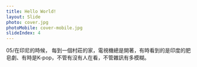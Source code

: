 ```yaml
---
title: Hello World!
layout: Slide
photo: cover.jpg
photoMobile: cover-mobile.jpg
slideIndex: 4
---
```


05/在印尼的時候，
每到一個村莊的家，電視機總是開著，有時看到的是印度的肥皂劇、有時是K-pop，不管有沒有人在看，不管雜訊有多模糊。
